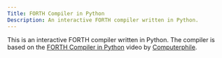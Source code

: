 ```yaml
---
Title: FORTH Compiler in Python
Description: An interactive FORTH compiler written in Python.
---
```


This is an interactive FORTH compiler written in Python. The compiler is based on the [FORTH Compiler in Python](https://www.youtube.com/watch?v=QX4D_Qd0XhE) video by [Computerphile](https://www.youtube.com/user/Computerphile).
